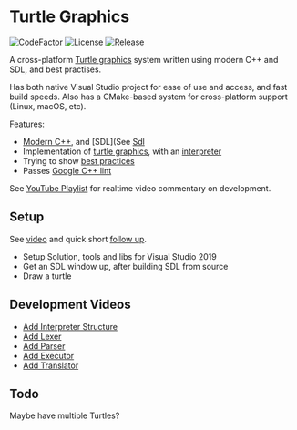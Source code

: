# Turtle Graphics
[![CodeFactor](https://www.codefactor.io/repository/github/cschladetsch/TurtleGraphics/badge)](https://www.codefactor.io/repository/github/cschladetsch/TurtleGraphics)
[![License](https://img.shields.io/github/license/cschladetsch/TurtleGraphics.svg?label=License&maxAge=86400)](./LICENSE)
![Release](https://img.shields.io/github/release/cschladetsch/TurtleGraphics.svg?label=Release&maxAge=60)

A cross-platform [Turtle graphics](https://en.wikipedia.org/wiki/Turtle_graphics) system written using modern C++ and SDL, and best practises.

Has both native Visual Studio project for ease of use and access, and fast build speeds. Also has a CMake-based system for cross-platform support (Linux, macOS, etc).

Features:
* [Modern C++](https://github.com/cschladetsch/TurtleGraphics/wiki/ModernCpp), and [SDL](See [Sdl](http://www.sdl.org)
* Implementation of [turtle graphics](https://en.wikipedia.org/wiki/Turtle_graphics), with an [interpreter](Interperter)
* Trying to show [best practices](CppBestPractises)
* Passes [Google C++ lint](https://en.wikipedia.org/wiki/Cpplint)

See [YouTube Playlist](https://youtube.com/sp4m) for realtime video commentary on development.

## Setup
See [video](https://www.youtube.com/watch?v=YXAmNWvC77M) and quick short [follow up](https://www.youtube.com/watch?v=tlwz-TaYKTk).
* Setup Solution, tools and libs for Visual Studio 2019
* Get an SDL window up, after building SDL from source
* Draw a turtle

## Development Videos
* [Add Interpreter Structure](https://www.youtube.com/watch?v=rBfrGET-t-4)
* [Add Lexer](https://www.youtube.com/watch?v=eeoNcG8TW8s)
* [Add Parser](https://www.youtube.com/watch?v=DpMwADQnzb0)
* [Add Executor](https://www.youtube.com/watch?v=ywQ5dmP9Gy4)
* [Add Translator](https://www.youtube.com/watch?v=g0glGzOOaWo)

## Todo
Maybe have multiple Turtles?

